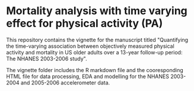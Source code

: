 # Mortality analysis with time varying effect for physical activity (PA)

This repository contains the vignette for the manuscript titled "Quantifying the time-varying association between objectively measured physical activity and mortality in US older adults over a 13-year follow-up period: The NHANES 2003-2006 study".

The vignette folder includes the R markdown file and the cooresponding HTML file for data processing, EDA and modelling for the NHANES 2003-2004 and 2005-2006 accelerometer data.
